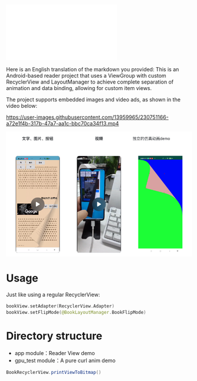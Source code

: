 ![中文文档](./README-ZH.md)

Here is an English translation of the markdown you provided:
This is an Android-based reader project that uses a ViewGroup with custom RecyclerView and
LayoutManager to achieve complete separation of animation and data binding, allowing for custom item
views.

The project supports embedded images and video ads, as shown in the video below:

https://user-images.githubusercontent.com/13959965/230751166-a72e1f4b-317b-47a7-aa1c-bbc70ca34f13.mp4

![simple_view](./images/demo_pic.png)

# Usage

Just like using a regular RecyclerView:

```kotlin
bookView.setAdapter(RecyclerView.Adapter)
bookView.setFlipMode(@BookLayoutManager.BookFlipMode)

```

# Directory structure

* app module：Reader View demo
* gpu_test module：A pure curl anim demo

```java
BookRecyclerView.printViewToBitmap()
```



